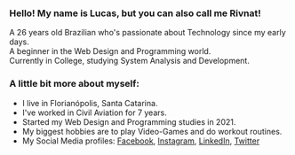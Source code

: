 ### Hello! My name is Lucas, but you can also call me Rivnat!

A 26 years old Brazilian who's passionate about Technology since my early days. <br>
A beginner in the Web Design and Programming world. <br>
Currently in College, studying System Analysis and Development.

### A little bit more about myself:

- I live in Florianópolis, Santa Catarina.
- I've worked in Civil Aviation for 7 years.
- Started my Web Design and Programming studies in 2021.
- My biggest hobbies are to play Video-Games and do workout routines.
- My Social Media profiles: <a href="https://www.facebook.com/lucas.v.zille/" target="_blank">Facebook</a>, <a href="https://www.instagram.com/rivnatzille/" target="_blank">Instagram</a>, <a href="https://www.linkedin.com/in/lucas-victore-zille-816304215/" target="_blank">LinkedIn</a>, <a href="https://twitter.com/Rivnat3" target="_blank">Twitter</a>
